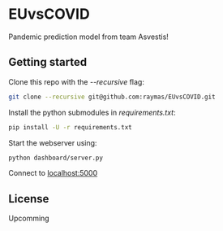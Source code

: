 # EUvsCOVID

Pandemic prediction model from team Asvestis!

## Getting started

Clone this repo with the *--recursive* flag:

```bash
git clone --recursive git@github.com:raymas/EUvsCOVID.git
```

Install the python submodules in *requirements.txt*:

```bash
pip install -U -r requirements.txt
```

Start the webserver using:

```bash
python dashboard/server.py
```

Connect to [localhost:5000](http://localhost:5000/)

## License

Upcomming